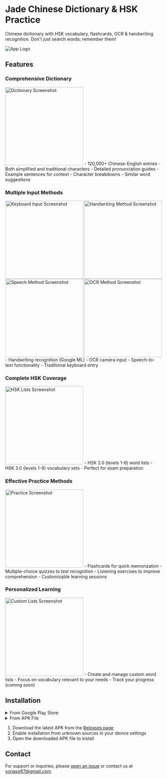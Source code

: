 # Jade Chinese Dictionary & HSK Practice

Chinese dictionary with HSK vocabulary, flashcards, OCR & handwriting recognition. Don't just search words; remember them!

![App Logo](/screenshots/graphic.png)

## Features
### Comprehensive Dictionary
<img src="/screenshots/home.jpg" width="250" alt="Dictionary Screenshot">
- 120,000+ Chinese-English entries
- Both simplified and traditional characters
- Detailed pronunciation guides
- Example sentences for context
- Character breakdowns
- Similar word suggestions

### Multiple Input Methods
<div style="display: flex; justify-content: space-around; flex-wrap: wrap;">
  <img src="/screenshots/keyboard.jpg" width="250" alt="Keyboard Input Screenshot">
  <img src="/screenshots/handwriting.jpg" width="250" alt="Handwriting Method Screenshot">
  <img src="/screenshots/speech.jpg" width="250" alt="Speech Method Screenshot">
  <img src="/screenshots/ocr.jpg" width="250" alt="OCR Method Screenshot">
</div>
- Handwriting recognition (Google ML)
- OCR camera input
- Speech-to-text functionality
- Traditional keyboard entry

### Complete HSK Coverage
<img src="/screenshots/hsk.jpg" width="250" alt="HSK Lists Screenshot">
- HSK 2.0 (levels 1-6) word lists
- HSK 3.0 (levels 1-9) vocabulary sets
- Perfect for exam preparation

### Effective Practice Methods
<img src="/screenshots/multi.jpg" width="250" alt="Practice Screenshot">
- Flashcards for quick memorization
- Multiple-choice quizzes to test recognition
- Listening exercises to improve comprehension
- Customizable learning sessions

### Personalized Learning
<img src="/screenshots/list.jpg" width="250" alt="Custom Lists Screenshot">
- Create and manage custom word lists
- Focus on vocabulary relevant to your needs
- Track your progress (coming soon)

## Installation

<details>
<summary>From Google Play Store</summary>

1. Visit [Jade Chinese Dictionary on Google Play](https://play.google.com/store/apps/details?id=com.jadechinesedictionary)
2. Click "Install"
3. Open the app after installation completes
</details>

<details>
<summary>From APK File</summary>

1. Download the latest APK from the [Releases page](https://github.com/yourusername/jade-chinese-dictionary/releases)
2. Enable installation from unknown sources in your device settings
3. Open the downloaded APK file to install
</details>

1. Download the latest APK from the [Releases page](https://github.com/yourusername/jade-chinese-dictionary/releases)
2. Enable installation from unknown sources in your device settings
3. Open the downloaded APK file to install
</details>


## Contact

For support or inquiries, please [open an issue](https://github.com/yonasoft/jade-dictionary-android2/issues) or contact us at yonasoft7@gmail.com.
